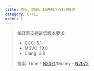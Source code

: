 ```yaml
---
title: 货币、时间、16进制浮点I/O操作
category: C++11
order: 2
---
```


> 编译器支持最低版本要求:
> * GCC: 5.1
> * MSVC: 19.0
> * Clang: 3.8
>
> 提案: Time - [N2071](http://www.open-std.org/jtc1/sc22/wg21/docs/papers/2006/n2071.html)/Money - [N2072](http://www.open-std.org/jtc1/sc22/wg21/docs/papers/2006/n2072.html)
